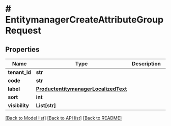 # # EntitymanagerCreateAttributeGroupRequest


## Properties 


Name | Type | Description | Notes
------------ | ------------- | ------------- | -------------
**tenant_id**| **str** |   | [optional]
**code**| **str** |   | [optional]
**label**| [**ProductentitymanagerLocalizedText**](ProductentitymanagerLocalizedText.md) |   | [optional]
**sort**| **int** |   | [optional]
**visibility**| **List[str]** |   | [optional]


[[Back to Model list]](../../README.md#models) [[Back to API list]](../../README.md#endpoints) [[Back to README]](../../README.md)

